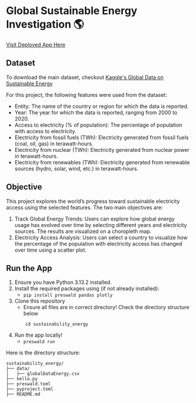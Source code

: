 # Global Sustainable Energy Investigation 🌎
[Visit Deployed App Here](https://sustainability-energy-963320-ghaf3o10-ndjz2ws6la-ue.a.run.app)  
## Dataset
To download the main dataset, checkout [Kaggle's Global Data on Sustainable Energy](https://www.kaggle.com/datasets/anshtanwar/global-data-on-sustainable-energy)

For this project, the following features were used from the dataset: 
- Entity: The name of the country or region for which the data is reported.
- Year: The year for which the data is reported, ranging from 2000 to 2020.
- Access to electricity (% of population): The percentage of population with access to electricity.
- Electricity from fossil fuels (TWh): Electricity generated from fossil fuels (coal, oil, gas) in terawatt-hours.
- Electricity from nuclear (TWh): Electricity generated from nuclear power in terawatt-hours.
- Electricity from renewables (TWh): Electricity generated from renewable sources (hydro, solar, wind, etc.) in terawatt-hours.

## Objective
This project explores the world’s progress toward sustainable electricity access using the selected features. The two main objectives are:
1. Track Global Energy Trends: Users can explore how global energy usage has evolved over time by selecting different years and electricity sources. The results are visualized on a choropleth map.
2. Electricity Access Analysis: Users can select a country to visualize how the percentage of the population with electricity access has changed over time using a scatter plot.

## Run the App
1. Ensure you have Python 3.13.2 installed.
2. Install the required packages using (if not already installed):
    - ```pip install preswald pandas plotly```
3. Clone this repository 
    -  Ensure all files are in correct directory! Check the directory structure below
    ``` git clone <this-repo-url>
        cd sustainability_energy
    ```
4. Run the app locally! 
    - ```preswald run``` 

Here is the directory structure:
```
sustainability_energy/
├── data/
│   ├── globalDataEnergy.csv
├── hello.py
├── preswald.toml
├── pyproject.toml
├── README.md
```